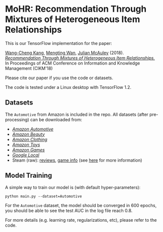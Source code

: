 # MoHR: Recommendation Through Mixtures of Heterogeneous Item Relationships

This is our TensorFlow implementation for the paper:

[Wang-Cheng Kang](http://kwc-oliver.com/), [Mengting Wan](https://cseweb.ucsd.edu/~m5wan/), [Julian McAuley](https://cseweb.ucsd.edu/~jmcauley/) (2018). *[Recommendation Through Mixtures of Heterogeneous Item Relationships.](https://cseweb.ucsd.edu/~jmcauley/pdfs/cikm18b.pdf)* In Proceedings of ACM Conference on Information and Knowledge Management (CIKM'18)

Please cite our paper if you use the code or datasets.

The code is tested under a Linux desktop with TensorFlow 1.2.

## Datasets

The `Automotive` from Amazon is included in the repo. All datasets (after pre-processing) can be downloaded from:

- *[Amazon Automotive](http://cseweb.ucsd.edu/~wckang/MoHR/data/AutomotivePartitioned.npy)*
- *[Amazon Beauty](http://cseweb.ucsd.edu/~wckang/MoHR/data/BeautyPartitioned.npy)*
- *[Amazon Clothing](http://cseweb.ucsd.edu/~wckang/MoHR/data/ClothingPartitioned.npy)*
- *[Amazon Toys](http://cseweb.ucsd.edu/~wckang/MoHR/data/Toys_and_GamesPartitioned.npy)*
- *[Amazon Games](http://cseweb.ucsd.edu/~wckang/MoHR/data/Video_GamesPartitioned.npy)*
- *[Google Local](http://cseweb.ucsd.edu/~wckang/MoHR/data/GooglePartitioned.npy)*
- Steam (raw): [reviews](http://cseweb.ucsd.edu/~wckang/steam_reviews.json.gz), [game info](http://cseweb.ucsd.edu/~wckang/steam_games.json.gz) (see [here](https://github.com/kang205/SASRec) for more information)

## Model Training

A simple way to train our model is (with default hyper-parameters): 

```
python main.py --dataset=Automotive 
```

For the `Automotive` dataset, the model should be converged in 600 epochs, you should be able to see the test AUC in the log file reach 0.8.

For more details (e.g. learning rate, regularizations, etc), please refer to the code. 
